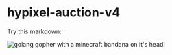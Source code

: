 # hypixel-auction-v4



Try this markdown:

![golang gopher with a minecraft bandana on it's head!](https://github.com/winnietthepooh/hypixel-auction-v4/blob/master/hyauctionGopher.png)

